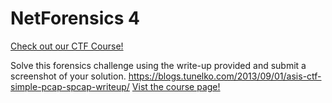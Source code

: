 # NetForensics 4

[Check out our CTF Course!](https://academy.hoppersroppers.org/mod/page/view.php?id=602)

Solve this forensics challenge using the write-up provided and submit a screenshot of your solution. <https://blogs.tunelko.com/2013/09/01/asis-ctf-simple-pcap-spcap-writeup/> 
[Vist the course page!](https://academy.hoppersroppers.org/mod/page/view.php?id=602)
